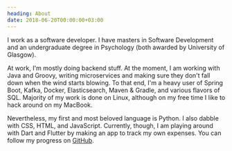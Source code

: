 ```yaml
---
heading: About
date: 2018-06-20T00:00:00+03:00
---
```


I work as a software developer. I have masters in Software Development and an
undergraduate degree in Psychology (both awarded by University of Glasgow).

At work, I'm mostly doing backend stuff. At the moment, I am working with Java
and Groovy, writing microservices and making sure they don't fall down when
the wind starts blowing. To that end, I'm a heavy user of Spring Boot, Kafka,
Docker, Elasticsearch, Maven & Gradle, and various flavors of SQL. Majority of
my work is done on Linux, although on my free time I like to hack around on my
MacBook.

Nevertheless, my first and most beloved language is Python. I also dabble with
CSS, HTML, and JavaScript. Currently, though, I am playing around with Dart
and Flutter by making an app to track my own expenses. You can follow my
progress on [GitHub](https://github.com/vilisimo/sink).